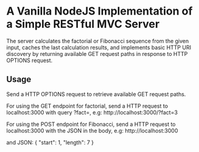 # A Vanilla NodeJS Implementation of a Simple RESTful MVC Server
The server calculates the factorial or Fibonacci sequence from the given input, caches the last calculation results, and implements basic HTTP URI discovery by returning available GET request paths in response to HTTP OPTIONS request.

## Usage
Send a HTTP OPTIONS request to retrieve available GET request paths.

For using the GET endpoint for factorial, send a HTTP request to localhost:3000 with query ?fact=<number>, 
e.g: http://localhost:3000/?fact=3

For using the POST endpoint for Fibonacci, send a HTTP request to localhost:3000 with the JSON in the body, 
e.g: http://localhost:3000 
  
and JSON: 
{
"start": 1,
"length": 7
}
